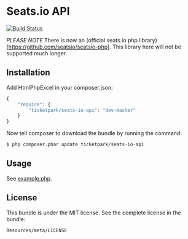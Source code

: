 # Seats.io API

[![Build Status](https://travis-ci.org/Ticketpark/SeatsIoApi.svg?branch=master)](https://travis-ci.org/Ticketpark/SeatsIoApi)

*PLEASE NOTE*
There is now an (official seats.io php library)[https://github.com/seatsio/seatsio-php]. This library here will not be supported much longer.


## Installation

Add HtmlPhpExcel in your composer.json:

```js
{
    "require": {
        "ticketpark/seats-io-api": "dev-master"
    }
}
```

Now tell composer to download the bundle by running the command:

``` bash
$ php composer.phar update ticketpark/seats-io-api
```

## Usage
See [example.php](example.php).

## License
This bundle is under the MIT license. See the complete license in the bundle:

    Resources/meta/LICENSE
